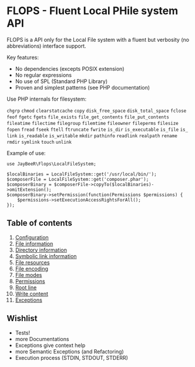 FLOPS - Fluent Local PHile system API
=====================================

FLOPS is a API only for the Local File system with a fluent but verbosity (no abbreviations) interface support.

Key features:

- No dependencies (excepts POSIX extension)
- No regular expressions
- No use of SPL (Standard PHP Library)
- Proven and simplest patterns (see PHP documentation)

Use PHP internals for filesystem:

`chgrp` `chmod` `clearstatcache` `copy` `disk_​free_​space` `disk_​total_​space` `fclose` `feof` `fgetc` `fgets`
`file_​exists` `file_​get_​contents` `file_​put_​contents` `fileatime` `filectime` `filegroup` `filemtime` `fileowner`
`fileperms` `filesize` `fopen` `fread` `fseek` `ftell` `ftruncate` `fwrite` `is_​dir` `is_​executable` `is_​file`
`is_​link` `is_​readable` `is_​writable` `mkdir` `pathinfo` `readlink` `realpath` `rename` `rmdir` `symlink` `touch` `unlink`

Example of use:

    use JayBeeR\Flops\LocalFileSystem;
    
    $localBinaries = LocalFileSystem::get('/usr/local/bin/');
    $composerFile = LocalFileSystem::get('composer.phar');
    $composerBinary = $composerFile->copyTo($localBinaries)->omitExtension();
    $composerBinary->setPermission(function(Permissions $permissions) {
        $permissions->setExecutionAccessRightsForAll();
    });


Table of contents
-----------------

1. [Configuration](Documentation/Configuration..md)
1. [File information](Documentation/FileInformation.md)
1. [Directory information](Documentation/DirectoryInformation.md)
1. [Symbolic link information](Documentation/SymbolicLinkInformation.md)
1. [File resources](Documentation/FileResources.md)
1. [File encoding](Documentation/FileEncoding.md)
1. [File modes](Documentation/FileModes.md)
1. [Permissions](Documentation/Permissions.md)
1. [Root line](Documentation/RootLine.md)
1. [Write content](Documentation/WriteContent.md)
1. [Exceptions](Documentation/Exceptions.md)

Wishlist
--------

- Tests!
- more Documentations
- Exceptions give context help
- more Semantic Exceptions (and Refactoring)
- Execution process (STDIN, STDOUT, STDERR)